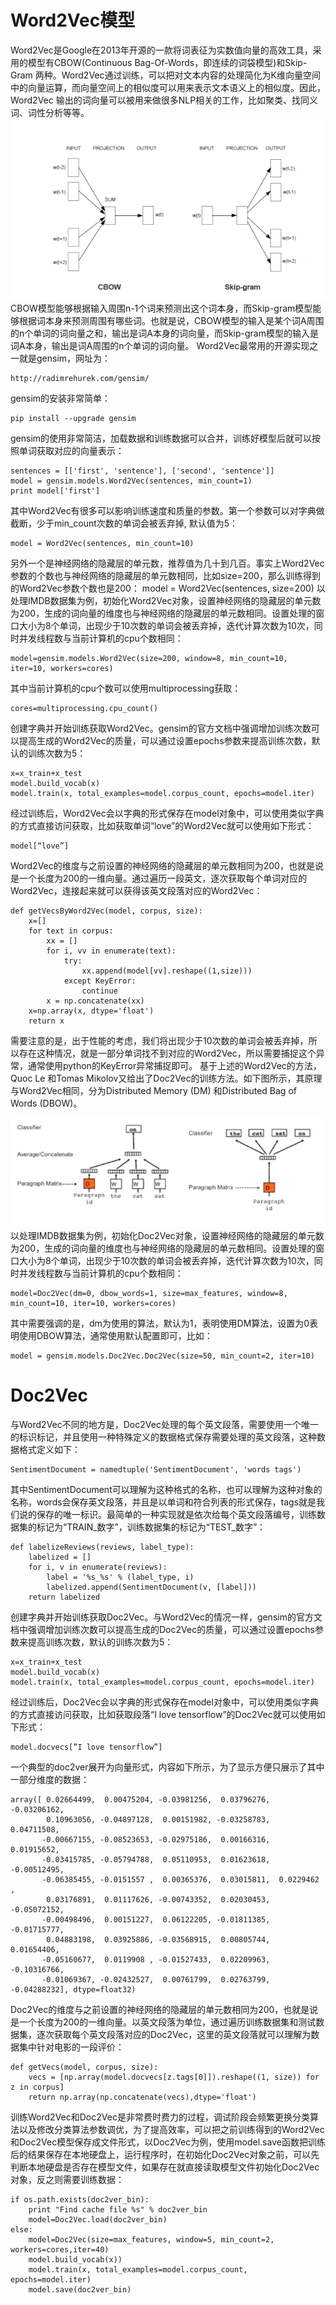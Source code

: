 # Word2Vec模型
Word2Vec是Google在2013年开源的一款将词表征为实数值向量的高效工具，采用的模型有CBOW(Continuous Bag-Of-Words，即连续的词袋模型)和Skip-Gram 两种。Word2Vec通过训练，可以把对文本内容的处理简化为K维向量空间中的向量运算，而向量空间上的相似度可以用来表示文本语义上的相似度。因此，Word2Vec 输出的词向量可以被用来做很多NLP相关的工作，比如聚类、找同义词、词性分析等等。
![CBOW和Skip-gram原理图](picture/Word2Vec模型和Doc2Vec模型-图1.png)
 CBOW模型能够根据输入周围n-1个词来预测出这个词本身，而Skip-gram模型能够根据词本身来预测周围有哪些词。也就是说，CBOW模型的输入是某个词A周围的n个单词的词向量之和，输出是词A本身的词向量，而Skip-gram模型的输入是词A本身，输出是词A周围的n个单词的词向量。
Word2Vec最常用的开源实现之一就是gensim，网址为：

	http://radimrehurek.com/gensim/
gensim的安装非常简单：

	pip install --upgrade gensim
gensim的使用非常简洁，加载数据和训练数据可以合并，训练好模型后就可以按照单词获取对应的向量表示：

	sentences = [['first', 'sentence'], ['second', 'sentence']]
	model = gensim.models.Word2Vec(sentences, min_count=1)
	print model['first'] 
其中Word2Vec有很多可以影响训练速度和质量的参数。第一个参数可以对字典做截断，少于min_count次数的单词会被丢弃掉, 默认值为5：

	model = Word2Vec(sentences, min_count=10)
另外一个是神经网络的隐藏层的单元数，推荐值为几十到几百。事实上Word2Vec参数的个数也与神经网络的隐藏层的单元数相同，比如size=200，那么训练得到的Word2Vec参数个数也是200：
model = Word2Vec(sentences, size=200)
以处理IMDB数据集为例，初始化Word2Vec对象，设置神经网络的隐藏层的单元数为200，生成的词向量的维度也与神经网络的隐藏层的单元数相同。设置处理的窗口大小为8个单词，出现少于10次数的单词会被丢弃掉，迭代计算次数为10次，同时并发线程数与当前计算机的cpu个数相同：

	model=gensim.models.Word2Vec(size=200, window=8, min_count=10, iter=10, workers=cores)
	
其中当前计算机的cpu个数可以使用multiprocessing获取：

	cores=multiprocessing.cpu_count()
创建字典并开始训练获取Word2Vec。gensim的官方文档中强调增加训练次数可以提高生成的Word2Vec的质量，可以通过设置epochs参数来提高训练次数，默认的训练次数为5：

	x=x_train+x_test
	model.build_vocab(x)
	model.train(x, total_examples=model.corpus_count, epochs=model.iter)
	
经过训练后，Word2Vec会以字典的形式保存在model对象中，可以使用类似字典的方式直接访问获取，比如获取单词“love”的Word2Vec就可以使用如下形式：

	model[“love”]
	
Word2Vec的维度与之前设置的神经网络的隐藏层的单元数相同为200，也就是说是一个长度为200的一维向量。通过遍历一段英文，逐次获取每个单词对应的Word2Vec，连接起来就可以获得该英文段落对应的Word2Vec：

	def getVecsByWord2Vec(model, corpus, size):
	    x=[]
	    for text in corpus:
	        xx = []
	        for i, vv in enumerate(text):
	            try:
	                xx.append(model[vv].reshape((1,size)))
	            except KeyError:
	                continue
	        x = np.concatenate(xx)
	    x=np.array(x, dtype='float')
	    return x
需要注意的是，出于性能的考虑，我们将出现少于10次数的单词会被丢弃掉，所以存在这种情况，就是一部分单词找不到对应的Word2Vec，所以需要捕捉这个异常，通常使用python的KeyError异常捕捉即可。
基于上述的Word2Vec的方法，Quoc Le 和Tomas Mikolov又给出了Doc2Vec的训练方法。如下图所示，其原理与Word2Vec相同，分为Distributed Memory (DM) 和Distributed Bag of Words (DBOW)。

![DM和DBOW原理图](picture/NLP之Word2Vec模型和Doc2Vec模型-图2.png)
以处理IMDB数据集为例，初始化Doc2Vec对象，设置神经网络的隐藏层的单元数为200，生成的词向量的维度也与神经网络的隐藏层的单元数相同。设置处理的窗口大小为8个单词，出现少于10次数的单词会被丢弃掉，迭代计算次数为10次，同时并发线程数与当前计算机的cpu个数相同：

	model=Doc2Vec(dm=0, dbow_words=1, size=max_features, window=8, min_count=10, iter=10, workers=cores)
	
其中需要强调的是，dm为使用的算法，默认为1，表明使用DM算法，设置为0表明使用DBOW算法，通常使用默认配置即可，比如：

	model = gensim.models.Doc2Vec.Doc2Vec(size=50, min_count=2, iter=10)

# Doc2Vec
与Word2Vec不同的地方是，Doc2Vec处理的每个英文段落，需要使用一个唯一的标识标记，并且使用一种特殊定义的数据格式保存需要处理的英文段落，这种数据格式定义如下：

	SentimentDocument = namedtuple('SentimentDocument', 'words tags')
	
其中SentimentDocument可以理解为这种格式的名称，也可以理解为这种对象的名称，words会保存英文段落，并且是以单词和符合列表的形式保存，tags就是我们说的保存的唯一标识。最简单的一种实现就是依次给每个英文段落编号，训练数据集的标记为“TRAIN_数字”，训练数据集的标记为“TEST_数字”：

	def labelizeReviews(reviews, label_type):
	    labelized = []
	    for i, v in enumerate(reviews):
	        label = '%s_%s' % (label_type, i)
	        labelized.append(SentimentDocument(v, [label]))
	    return labelized
创建字典并开始训练获取Doc2Vec。与Word2Vec的情况一样，gensim的官方文档中强调增加训练次数可以提高生成的Doc2Vec的质量，可以通过设置epochs参数来提高训练次数，默认的训练次数为5：

	x=x_train+x_test
	model.build_vocab(x)
	model.train(x, total_examples=model.corpus_count, epochs=model.iter)
经过训练后，Doc2Vec会以字典的形式保存在model对象中，可以使用类似字典的方式直接访问获取，比如获取段落“I love tensorflow”的Doc2Vec就可以使用如下形式：

	model.docvecs[”I love tensorflow”]
	
一个典型的doc2ver展开为向量形式，内容如下所示，为了显示方便只展示了其中一部分维度的数据：

	array([ 0.02664499,  0.00475204, -0.03981256,  0.03796276, -0.03206162,
	        0.10963056, -0.04897128,  0.00151982, -0.03258783,  0.04711508,
	       -0.00667155, -0.08523653, -0.02975186,  0.00166316,  0.01915652,
	       -0.03415785, -0.05794788,  0.05110953,  0.01623618, -0.00512495,
	       -0.06385455, -0.0151557 ,  0.00365376,  0.03015811,  0.0229462 ,
	        0.03176891,  0.01117626, -0.00743352,  0.02030453, -0.05072152,
	       -0.00498496,  0.00151227,  0.06122205, -0.01811385, -0.01715777,
	        0.04883198,  0.03925886, -0.03568915,  0.00805744,  0.01654406,
	       -0.05160677,  0.0119908 , -0.01527433,  0.02209963, -0.10316766,
	       -0.01069367, -0.02432527,  0.00761799,  0.02763799, -0.04288232], dtype=float32)
	       
Doc2Vec的维度与之前设置的神经网络的隐藏层的单元数相同为200，也就是说是一个长度为200的一维向量。以英文段落为单位，通过遍历训练数据集和测试数据集，逐次获取每个英文段落对应的Doc2Vec，这里的英文段落就可以理解为数据集中针对电影的一段评价：

	def getVecs(model, corpus, size):
	    vecs = [np.array(model.docvecs[z.tags[0]]).reshape((1, size)) for z in corpus]
	    return np.array(np.concatenate(vecs),dtype='float')
    
训练Word2Vec和Doc2Vec是非常费时费力的过程，调试阶段会频繁更换分类算法以及修改分类算法参数调优，为了提高效率，可以把之前训练得到的Word2Vec和Doc2Vec模型保存成文件形式，以Doc2Vec为例，使用model.save函数把训练后的结果保存在本地硬盘上，运行程序时，在初始化Doc2Vec对象之前，可以先判断本地硬盘是否存在模型文件，如果存在就直接读取模型文件初始化Doc2Vec对象，反之则需要训练数据：

	if os.path.exists(doc2ver_bin):
	    print "Find cache file %s" % doc2ver_bin
	    model=Doc2Vec.load(doc2ver_bin)
	else:
	    model=Doc2Vec(size=max_features, window=5, min_count=2, workers=cores,iter=40)
	    model.build_vocab(x))
	    model.train(x, total_examples=model.corpus_count, epochs=model.iter)
	    model.save(doc2ver_bin)
 
